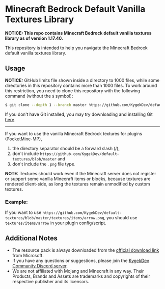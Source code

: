 # Minecraft Bedrock Default Vanilla Textures Library

**NOTICE: This repo contains Minecraft Bedrock default vanilla textures library as of version 1.17.40.**

This repository is intended to help you navigate the Minecraft Bedrock default vanilla textures library.

## Usage

**NOTICE:** GitHub limits file shown inside a directory to 1000 files, while some directories in this repository contains more than 1000 files. To work around this restriction, you need to clone this repository with the following command (without the `$` symbol):
```sh
$ git clone --depth 1 --branch master https://github.com/KygekDev/default-textures
```
If you don't have Git installed, you may try downloading and installing Git [here](https://git-scm.com/downloads).

---

If you want to use the vanilla Minecraft Bedrock textures for plugins (PocketMine-MP),

1. the directory separator should be a forward slash (/),
2. don't include `https://github.com/KygekDev/default-textures/blob/master` and
3. don't include the `.png` file type.

**NOTE:** Textures should work even if the Minecraft server does not register or support some vanilla Minecraft items or blocks, because textures are rendered client-side, as long the textures remain unmodified by custom textures.

### Example:

If you want to use `https://github.com/KygekDev/default-textures/blob/master/textures/items/arrow.png`, you should use `textures/items/arrow` in your plugin config/script.

## Additional Notes

- The resource pack is always downloaded from the [official download link](https://aka.ms/resourcepacktemplate) from Microsoft.
- If you have any questions or suggestions, please join the [KygekDev Community Discord server](https://discord.gg/TstDS9jZf7).
- We are not affiliated with Mojang and Minecraft in any way. Their Products, Brands and Assets are trademarks and copyrights of their respective publisher and its licensors.
